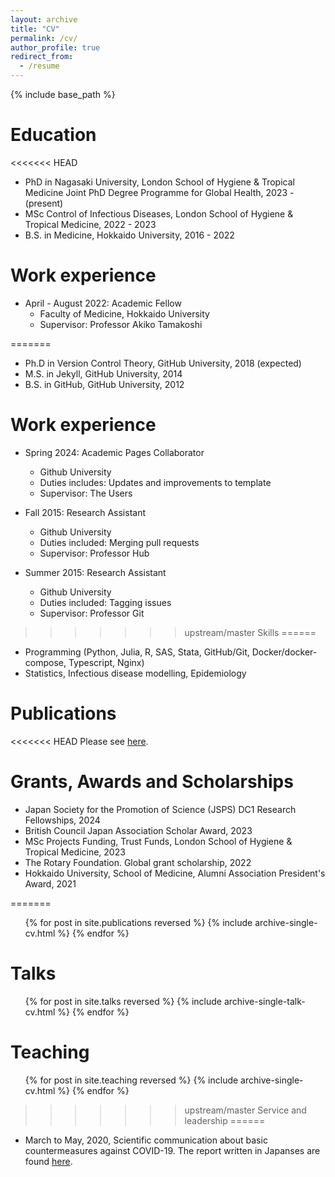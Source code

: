 ```yaml
---
layout: archive
title: "CV"
permalink: /cv/
author_profile: true
redirect_from:
  - /resume
---
```


{% include base_path %}

Education
======
<<<<<<< HEAD
* PhD in Nagasaki University, London School of Hygiene & Tropical Medicine Joint PhD Degree Programme for Global Health, 2023 - (present)
* MSc Control of Infectious Diseases, London School of Hygiene & Tropical Medicine, 2022 - 2023 
* B.S. in Medicine, Hokkaido University, 2016 - 2022

Work experience
======
* April - August 2022: Academic Fellow
  * Faculty of Medicine, Hokkaido University
  * Supervisor: Professor Akiko Tamakoshi

=======
* Ph.D in Version Control Theory, GitHub University, 2018 (expected)
* M.S. in Jekyll, GitHub University, 2014
* B.S. in GitHub, GitHub University, 2012

Work experience
======
* Spring 2024: Academic Pages Collaborator
  * Github University
  * Duties includes: Updates and improvements to template
  * Supervisor: The Users

* Fall 2015: Research Assistant
  * Github University
  * Duties included: Merging pull requests
  * Supervisor: Professor Hub

* Summer 2015: Research Assistant
  * Github University
  * Duties included: Tagging issues
  * Supervisor: Professor Git
  
>>>>>>> upstream/master
Skills
======
* Programming (Python, Julia, R, SAS, Stata, GitHub/Git, Docker/docker-compose, Typescript, Nginx)
* Statistics, Infectious disease modelling, Epidemiology

Publications
======
<<<<<<< HEAD
Please see [here](/publications/).

Grants, Awards and Scholarships
=====
* Japan Society for the Promotion of Science (JSPS) DC1 Research Fellowships, 2024
* British Council Japan Association Scholar Award, 2023
* MSc Projects Funding, Trust Funds, London School of Hygiene & Tropical Medicine, 2023
* The Rotary Foundation. Global grant scholarship, 2022
* Hokkaido University, School of Medicine, Alumni Association President's Award, 2021

=======
  <ul>{% for post in site.publications reversed %}
    {% include archive-single-cv.html %}
  {% endfor %}</ul>
  
Talks
======
  <ul>{% for post in site.talks reversed %}
    {% include archive-single-talk-cv.html  %}
  {% endfor %}</ul>
  
Teaching
======
  <ul>{% for post in site.teaching reversed %}
    {% include archive-single-cv.html %}
  {% endfor %}</ul>
  
>>>>>>> upstream/master
Service and leadership
======
* March to May, 2020, Scientific communication about basic countermeasures against COVID-19. The report written in Japanses are found [here](https://no-more-corona.com/).
